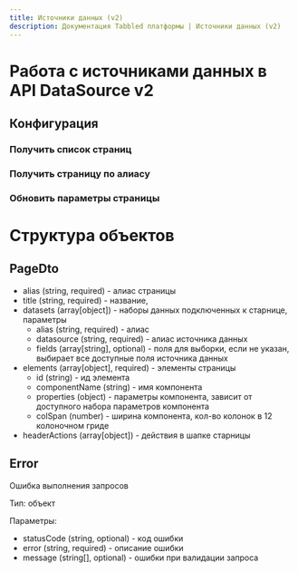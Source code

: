 ```yaml
---
title: Источники данных (v2)
description: Документация Tabbled платформы | Источники данных (v2)
---
```


# Работа с источниками данных в API DataSource v2

## Конфигурация

### Получить список страниц

### Получить страницу по алиасу

### Обновить параметры страницы

# Структура объектов

## PageDto
* alias (string, required) - алиас страницы
* title (string, required) - название,
* datasets (array[object]) - наборы данных подключенных к старнице, параметры
  * alias (string, required) - алиас
  * datasource (string, required) - алиас источника данных
  * fields (array[string], optional) - поля для выборки, если не указан, выбирает все доступные поля источника данных
* elements (array[object], required) - элементы страницы
  * id (string) - ид элемента
  * componentName (string) - имя компонента
  * properties (object) - параметры компонента, зависит от доступного набора параметров компонента
  * colSpan (number) - ширина компонента, кол-во колонок в 12 колоночном гриде
* headerActions (array[object]) - действия в шапке старницы

## Error

Ошибка выполнения запросов

Тип: объект

Параметры:

* statusCode (string, optional) - код ошибки
* error (string, required) - описание ошибки
* message (string[], optional) - ошибки при валидации запроса